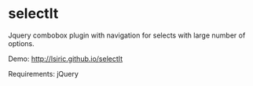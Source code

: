 selectIt
========

Jquery combobox plugin with navigation for selects with large number of options.

Demo: http://lsiric.github.io/selectIt

Requirements: jQuery